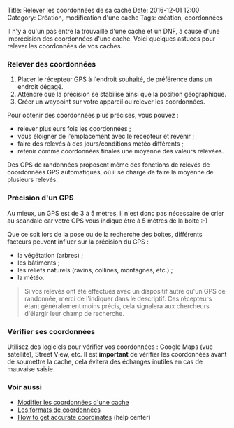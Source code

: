 Title: Relever les coordonnées de sa cache
Date: 2016-12-01 12:00
Category: Création, modification d'une cache
Tags: création, coordonnées

Il n'y a qu'un pas entre la trouvaille d'une cache et un DNF, à cause d'une
imprécision des coordonnées d'une cache. Voici quelques astuces pour relever les
coordonnées de vos caches.

### Relever des coordonnées
1. Placer le récepteur GPS à l'endroit souhaité, de préférence dans un endroit
   dégagé.
2. Attendre que la précision se stabilise ainsi que la position géographique.
3. Créer un waypoint sur votre appareil ou relever les coordonnées.

Pour obtenir des coordonnées plus précises, vous pouvez :

* relever plusieurs fois les coordonnées ;
* vous éloigner de l'emplacement avec le récepteur et revenir ;
* faire des relevés à des jours/conditions météo différents ;
* retenir comme coordonnées finales une moyenne des valeurs relevées.

Des GPS de randonnées proposent même des fonctions de relevés de coordonnées
GPS automatiques, où il se charge de faire la moyenne de plusieurs relevés.

### Précision d'un GPS
Au mieux, un GPS est de 3 à 5 mètres, il n'est donc pas nécessaire de crier au
scandale car votre GPS vous indique être à 5 mètres de la boite :-)

Que ce soit lors de la pose ou de la recherche des boites, différents facteurs
peuvent influer sur la précision du GPS :

* la végétation (arbres) ;
* les bâtiments ;
* les reliefs naturels (ravins, collines, montagnes, etc.) ;
* la météo.

> Si vos relevés ont été effectués avec un dispositif autre qu'un GPS de
> randonnée, merci de l'indiquer dans le descriptif. Ces récepteurs étant
> généralement moins précis, cela signalera aux chercheurs d'élargir leur champ de
> recherche.

### Vérifier ses coordonnées
Utilisez des logiciels pour vérifier vos coordonnées : Google Maps (vue
satellite), Street View, etc. Il est **important** de vérifier les coordonnées
avant de soumettre la cache, cela évitera des échanges inutiles en cas de
mauvaise saisie.

### Voir aussi
* [Modifier les coordonnées d'une cache]({filename}/edit_coordinates.md)
* [Les formats de coordonnées]({filename}/coordinates_format.md)
* [How to get accurate
  coordinates](https://support.groundspeak.com/index.php?pg=kb.page&id=673)
  (help center)
